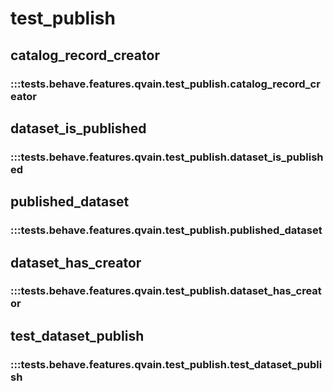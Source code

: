 # test_publish

## catalog_record_creator

### :::tests.behave.features.qvain.test_publish.catalog_record_creator

## dataset_is_published

### :::tests.behave.features.qvain.test_publish.dataset_is_published

## published_dataset

### :::tests.behave.features.qvain.test_publish.published_dataset

## dataset_has_creator

### :::tests.behave.features.qvain.test_publish.dataset_has_creator

## test_dataset_publish

### :::tests.behave.features.qvain.test_publish.test_dataset_publish

